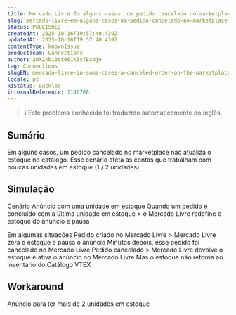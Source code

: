 ```yaml
---
title: Mercado Livre Em alguns casos, um pedido cancelado no marketplace não atualiza o estoque no catálogo
slug: mercado-livre-em-alguns-casos-um-pedido-cancelado-no-marketplace-nao-atualiza-o-estoque-no-catalogo
status: PUBLISHED
createdAt: 2025-10-16T19:57:40.439Z
updatedAt: 2025-10-16T19:57:40.439Z
contentType: knownIssue
productTeam: Connections
author: 2mXZkbi0oi061KicTExNjo
tag: Connections
slugEN: mercado-livre-in-some-cases-a-canceled-order-on-the-marketplace-doesnt-update-stock-in-the-catalog
locale: pt
kiStatus: Backlog
internalReference: 1146768
---
```


>ℹ️ Este problema conhecido foi traduzido automaticamente do inglês.

## Sumário


Em alguns casos, um pedido cancelado no marketplace não atualiza o estoque no catálogo. Esse cenário afeta as contas que trabalham com poucas unidades em estoque (1 / 2 unidades)

## Simulação



Cenário
Anúncio com uma unidade em estoque
Quando um pedido é concluído com a última unidade em estoque > o Mercado Livre redefine o estoque do anúncio e pausa

Em algumas situações
Pedido criado no Mercado Livre > Mercado Livre zera o estoque e pausa o anúncio
Minutos depois, esse pedido foi cancelado no Mercado Livre
Pedido cancelado > Mercado Livre devolve o estoque e ativa o anúncio no Mercado Livre
Mas o estoque não retorna ao inventário do Catálogo VTEX
## Workaround


Anúncio para ter mais de 2 unidades em estoque




